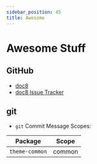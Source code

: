 ```yaml
---
sidebar_position: 45
title: Awesome
---
```


# Awesome Stuff

## GitHub

- [doc8](https://github.com/docupotamus/docupotamus/)
- [doc8 Issue Tracker](https://github.com/docupotamus/docupotamus/issues)

## git

- `git` Commit Message Scopes:

| Package        | Scope  |
| -------------- | ------ |
| `theme-common` | common |
